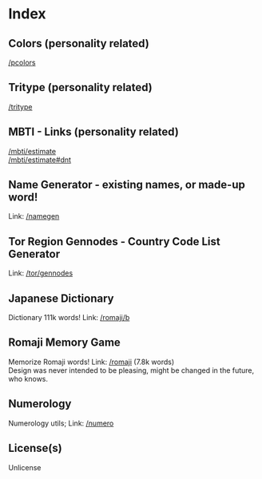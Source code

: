 # Index


## Colors (personality related)
[/pcolors](https://slowsient.github.io/pcolors)<br>

## Tritype (personality related)
[/tritype](https://slowsient.github.io/tritype)<br>

## MBTI - Links (personality related)
[/mbti/estimate](https://slowsient.github.io/mbti/estimate)<br>
[/mbti/estimate#dnt](https://slowsient.github.io/mbti/estimate#dnt)<br>

## Name Generator - existing names, or made-up word!
Link: [/namegen](https://slowsient.github.io/namegen)

## Tor Region Gennodes - Country Code List Generator
Link: [/tor/gennodes](https://slowsient.github.io/tor/gennodes)

## Japanese Dictionary
Dictionary 111k words! Link: [/romaji/b](https://slowsient.github.io/romaji/b)<br>

## Romaji Memory Game
Memorize Romaji words! Link: [/romaji](https://slowsient.github.io/romaji) (7.8k words)<br>
Design was never intended to be pleasing, might be changed in the future, who knows.<br>

## Numerology
Numerology utils; Link: [/numero](https://slowsient.github.io/numero)<br>
## License(s)
Unlicense<br>
